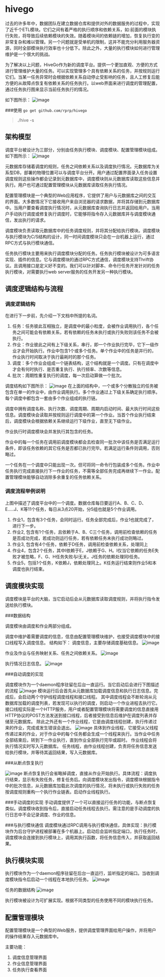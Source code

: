 hivego
======

过去的许多年中，数据团队在建立数据仓库和提供对外的数据服务的过程中，实现了近千个ETL模块。它们之间有着严格的执行顺序和依赖关系，如:前面的模块执行失败，将导致后续依赖模块的失效。随着模块间的依赖链的增加，恢复执行变的非常复杂和难以管理。另一个问题就是受单机的限制，这并不能充分利用服务器资源，同时全部模块执行效率也十分低下。除此之外，大量的执行模块如何进行管理维护是一个很大的挑战。

为了解决以上问题，HiveGo作为新的调度平台。提供一个更加直观、方便的方式进行管理维护大量的任务。可以实现管理多个具有依赖关系的任务，并按规则运行它们。当某一任务异常时会根据依赖关系自动停止受影响的任务，且人工修复后能方便的从故障点恢复有依赖关系的任务执行。以web界面来进行调度的管理配置，通过任务执行图来显示当前任务执行的情况。

如下图所示：
![image](doc/images/schedule.jpg)

###使用 `go get github.com/rprp/hivego`
>./hive -s

## 架构模型

调度平台被设计为三部分，分别由任务执行模块、调度模块、配置管理模块组成。
如下图所示：
![image](doc/images/scd_arch1.jpg)

元数据库存储着调度的规则，任务之间依赖关系以及调度执行情况。元数据库为关系型DB，部署的物理位置可以与调度平台分开。用户通过配置界面录入任务设置调度规则这些操作都会记录到元数据库中，调度模块则从元数据库读取这些信息并执行。用户也可通过配置管理模块从元数据库读取任务执行情况。

配置管理模块是一个典型的Web应用程序，它提供了用户与元数据库之间的交互的界面。大多数情况下它接收用户来自浏览器的请求数据，并将其存储到元数据库中。当用户要查看调度执行情况时，从元数据库查询执行日志并返回给用户。当用户手动执行调度或修复执行调度时，它能够将指令存入元数据库并与调度模块通信，发出执行的请求。

调度模块负责读取元数据库中的任务调度规则，并将其分配给执行模块。调度模块与执行模块为C/S结构的设计，同一时间调度模块只会在一台机器上运行，通过RPC方式与执行模块通信。

任务执行模块主要用来执行调度模块分配的任务。任务执行模块被设计为可多语言实现、插件的信息。它与调度模块的通过RPC方式通信，调度模块支持Thrift协议。且调用接口是定义好不变的。我们可以针对脚本、命令行任务开发针对的任务执行模块，对需要执行web server服务的任务开发另一种执行模块。

## 调度逻辑结构与流程

### 调度逻辑结构

在进行下一步前，先介绍一下文档中所提的名词。
1. 任务：任务彼此互相独立，是调度中的最小粒度，会被作业调用执行，各个任务之间可能会有依赖关系，若有依赖的任务未执行或执行失败则该任务不会被执行。
2. 作业：作业彼此之间有上下级关系，串行，即一个作业执行完毕，它下一级作业才会开始执行。作业中包含1个或多个任务。单个作业中的任务是并行的，作业执行时间取决于执行最耗时的那个任务。
3. 调度：多个作业会组成一个链表结构，这个结构就是一个调度。只有在调度中才会有何时执行、是否重复执行、执行频率、次数等信息。
4. 批次：周期性重复执行的调度，每一次启动算做一个批次。

调度结构如下图所示：
![image](doc/images/scd_arch2.jpg)
在上面的结构中，一个或多个分散独立的任务被包含在单一的作业中，由作业调用执行。多个作业通过上下级关系确定执行顺序。每个调度中都包含一套由多个作业组成的执行链。

调度中拥有调度名称、执行次数、调度周期、周期内启动时间、最大执行时间这些信息。调度模块会读取并按规则运行调度中的第一个作业。当首个作业执行结束后，调度模块会根据依赖关系继续运行下级作业，直至无下级作业。

作业执行时调度模块会并发执行其包含的任务。

作业中的每一个任务在调用前调度模块都会去检查同一批次中该任务是否满足运行条件，即该任务依赖的其它任务是否都已执行完毕。若满足运行条件则调用，否则略过。

一个任务在一个调度中只能出现一次。但可将同一命令行包装成多个任务。作业中任务执行完成直接执行下一作业的任务，不需等全部任务完成再继续下一作业。配置管理模块能够自动消除多余重复的任务依赖关系。

### 调度流程举例说明

上图中描述了调度平台中的一个调度。数据仓库每日要运行A、B、C、D、E.....J、K等11个任务，每日从3点20开始，分5组也就是5个作业调用。
1. 作业1，包含有3个任务，会同时运行。任务全部完成后，作业1也就完成了，进行下一步。
2. 作业2, 包含有1个任务，且依赖于A、B、C三个任务，调用前检查依赖的任务是否成功完成，若成功则运行任务，若有依赖任务未执行成功则略过。
3. 作业3, 包含有4个任务，依赖于D任务，调用前检查依赖关系，处理同上
4. 作业4，包含2个任务，其中I依赖于E，J依赖于G、H。I仅当它依赖的任务E失败才被忽略，F、G、H任务失败与I无关。J任务的依赖处理同I任务。
5. 作业5，包括1个任务，K依赖J，依赖处理同上。K任务运行结束则作业5和本调度也执行结束。

## 调度模块实现

调度模块是平台的大脑，当它启动后会从元数据库读取调度规则，并将执行指令发送给执行模块。

###数据结构

调度模块由调度和作业两部分组成。

调度中维护着需要调度的信息，信息由配置管理模块维护，也接受调度模块中的接口线程写入调度信息。
结构如下：
调度信息，主要存储调度基础信息。
![image](doc/images/scd_table.jpg)

作业及作业与任务映射关系、任务之间依赖关系。
![image](doc/images/scd_job_table.jpg)

执行情况日志信息。
![image](doc/images/scd_log.jpg)

###自动调度的实现

调度模块作为一个daemon程序驻留在后台一直运行。当它启动后会进行下图描述的流程
![image](doc/images/scd_ipm.jpg)
模块运行后会首先从元数据库加载调度信息和执行日志信息。完成后，会启动两个守护线程调度线程和接口线程。
其中调度线程会不断轮询从元数据库加载的调度列表，若发现可以执行的调度，则启动一个作业进程去执行它。
接口线程实际是一个HTTP服务，用户或者配置管理模块将需要调度的信息直接用HTTP协议的POST方法发送到接口线程，后者接受到信息后维护在调度列表并存储至元数据库。
除此之外还有一个作业线程，它是由调度线程创建，执行传递过来的作业，完成或发生错误会退出。
![image](doc/images/scd_job_ipm.jpg)
具体到作业线程，它接受从父线程传递过来的作业，对于作业中的每个任务都会生成一个线程来执行。当作业中任务全部结束后，转到下一作业执行，直到作业全部执行完毕或超时。
作业线程会将执行情况实时写入元数据库。
任务线程，由作业线程创建，负责将任务信息发送给执行模块，并等待其返回结果，写入元数据库。

###从断点恢复执行

![image](doc/images/scd_re.jpg)
断点恢复执行会省略掉调度，直接从作业开始执行。具体流程：调度执行结束，显示有失败任务，修复任务后。向调度模块发出指令，调度模块根据指令中的批次信息，从元数据库加载此次调度的执行情况，将未执行或执行失败的任务按调度规则重构一个执行作业链表。启动作业线程执行。

###手动调度的实现
手动调度提供了一个可以直接运行任务的功能，与断点恢复类似。调度模块收到指令后，直接启动任务线程去执行。需注意的是手动调度的执行日志中不会记录调度、作业的信息。

###与执行模块通信
调度模块通过RPC调用与执行模块通信，具体实现：执行模块作为后台守护进程被部署在多个机器上。启动后会监听指定端口，执行任务时，调度模块会连接到执行模块上，调用其执行函数，将任务信息传入，并获取返回结果。

## 执行模块实现
执行模块作为一个daemon程序驻留在后台一直运行，监听指定的端口。当收到调度模块指令后启动一个线程在本地执行任务。
![image](doc/images/scd_task.jpg)

任务的数据结构
![image](doc/images/scd_task_table.jpg)

执行模块被设计为可扩展实现。根据不同类型的任务使用不同的模块执行任务。

## 配置管理模块
配置管理模块是一个典型的Web服务，提供调度管理界面给用户操作，并将用户的操作结果存入元数据库中。

主要功能：
1. 调度信息管理界面
2. 作业信息管理界面
3. 任务执行查看界面

